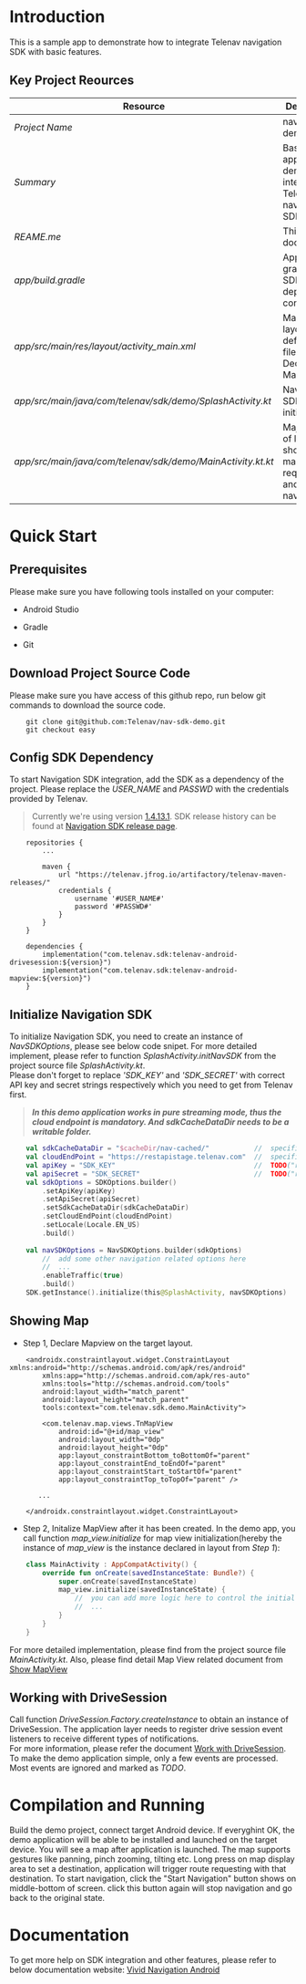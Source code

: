 # Introduction
This is a sample app to demonstrate how to integrate Telenav navigation SDK with basic features.


## Key Project Reources
| Resource     |     Description                                                    |
|--------------|--------------------------------------------------------------------|
|*Project Name*|nav-sdk-demo                                                        |
|*Summary*     |Basic sample app demostrating integrate Telenav navigation SDK |
|*REAME.me*    |This REAME document                                                 |
|*app/build.gradle* |Application gradle file. SDK depenedncy configuration          |
|*app/src/main/res/layout/activity_main.xml* | Main activity layout definition file. Declaring Mapview |
|*app/src/main/java/com/telenav/sdk/demo/SplashActivity.kt* | Navigation SDK initialization |
|*app/src/main/java/com/telenav/sdk/demo/MainActivity.kt.kt* | Majority part of logic on showing map, route request, start and stop navigation |

# Quick Start

## Prerequisites
Please make sure you have following tools installed on your computer:

- Android Studio

- Gradle

- Git

## Download Project Source Code
Please make sure you have access of this github repo, run below git commands to download the source code.
```git
    git clone git@github.com:Telenav/nav-sdk-demo.git
    git checkout easy
```

## Config SDK Dependency
To start Navigation SDK integration, add the SDK as a dependency of the project. Please replace the *USER_NAME* and *PASSWD* with the credentials provided by Telenav.

> Currently we're using version [1.4.13.1](https://docs.telenav.com/nav/release-notes.html#version-14131). SDK release history can be found at [Navigation SDK release page](https://docs.telenav.com/nav/release-notes.html).

```Gradle
    repositories {
        ...

        maven {
            url "https://telenav.jfrog.io/artifactory/telenav-maven-releases/"
            credentials {
                username '#USER_NAME#'
                password '#PASSWD#'
            }
        }
    }

    dependencies {
        implementation("com.telenav.sdk:telenav-android-drivesession:${version}")
        implementation("com.telenav.sdk:telenav-android-mapview:${version}")
    }
```

## Initialize Navigation SDK 
To initialize Navigation SDK, you need to create an instance of *NavSDKOptions*, please see below code snipet. For more detailed implement, please refer to function *SplashActivity.initNavSDK* from the project source file *SplashActivity.kt*. <br/>Please don't forget to replace *'SDK_KEY'* and *'SDK_SECRET'* with correct API key and secret strings respectively which you need to get from Telenav first. 

> ***In this demo application works in pure streaming mode, thus the cloud endpoint is mandatory. And *sdkCacheDataDir* needs to be a writable folder.***

```kotlin
    val sdkCacheDataDir = "$cacheDir/nav-cached/"           //  specific any writable data folder
    val cloudEndPoint = "https://restapistage.telenav.com"  //  specific correct cloud endpoint
    val apiKey = "SDK_KEY"                                  //  TODO("replace with correct API key")
    val apiSecret = "SDK_SECRET"                            //  TODO("replace with correct API secret")
    val sdkOptions = SDKOptions.builder()
        .setApiKey(apiKey)
        .setApiSecret(apiSecret)
        .setSdkCacheDataDir(sdkCacheDataDir)
        .setCloudEndPoint(cloudEndPoint)
        .setLocale(Locale.EN_US)
        .build()
    
    val navSDKOptions = NavSDKOptions.builder(sdkOptions)
        //  add some other navigation related options here
        //  ...
        .enableTraffic(true)
        .build()
    SDK.getInstance().initialize(this@SplashActivity, navSDKOptions)
```

## Showing Map
- Step 1, Declare Mapview on the target layout.
```Layout
    <androidx.constraintlayout.widget.ConstraintLayout xmlns:android="http://schemas.android.com/apk/res/android"
        xmlns:app="http://schemas.android.com/apk/res-auto"
        xmlns:tools="http://schemas.android.com/tools"
        android:layout_width="match_parent"
        android:layout_height="match_parent"
        tools:context="com.telenav.sdk.demo.MainActivity">

        <com.telenav.map.views.TnMapView
            android:id="@+id/map_view"
            android:layout_width="0dp"
            android:layout_height="0dp"
            app:layout_constraintBottom_toBottomOf="parent"
            app:layout_constraintEnd_toEndOf="parent"
            app:layout_constraintStart_toStartOf="parent"
            app:layout_constraintTop_toTopOf="parent" />

       ...

    </androidx.constraintlayout.widget.ConstraintLayout>
```

- Step 2, Initalize MapView after it has been created.
In the demo app, you call function *map_view.initialize* for map view initialization(hereby the instance of *map_view* is the instance declared in layout from *Step 1*): 
```kotlin
    class MainActivity : AppCompatActivity() {
        override fun onCreate(savedInstanceState: Bundle?) {
            super.onCreate(savedInstanceState)
            map_view.initialize(savedInstanceState) {
                //  you can add more logic here to control the initial zoom level, set initial camera position etc.
                //  ...
            }
        }
    }
```

For more detailed implementation, please find from the project source file *MainActivity.kt*. Also, please find detail Map View related document from [Show MapView](https://docs.telenav.com/nav/show-map.html)

## Working with DriveSession
Call function *DriveSession.Factory.createInstance* to obtain an instance of DriveSession. The application layer needs to register drive session event listeners to receive different types of notifications. <br/>For more information, please refer the document [Work with DriveSession](https://docs.telenav.com/nav/start-navigation.html). To make the demo application simple, only a few events are processed. Most events are ignored and marked as *TODO*.

# Compilation and Running
Build the demo project, connect target Android device. If everyghint OK, the demo application will be able to be installed and launched on the target device.
You will see a map after application is launched. The map supports gestures like panning, pinch zooming, tilting etc.
Long press on map display area to set a destination, application will trigger route requesting with that destination.
To start navigation, click the "Start Navigation" button shows on middle-bottom of screen. click this button again will stop navigation and go back to the original state.

# Documentation
To get more help on SDK integration and other features, please refer to below documentation website:
[Vivid Navigation Android](https://docs.telenav.com/overview/nav.html)
